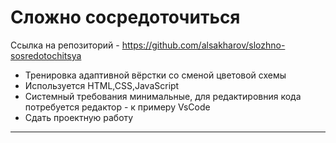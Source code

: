 # Сложно сосредоточиться
Ссылка на репозиторий - https://github.com/alsakharov/slozhno-sosredotochitsya

* Тренировка адаптивной вёрстки со сменой цветовой схемы 
* Используется HTML,CSS,JavaScript
* Системный требования минимальные, для редактировния кода потребуется редактор - к примеру VsCode
* Сдать проектную работу
------ 
 
